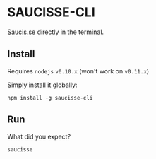 # SAUCISSE-CLI

[Saucis.se](http://saucis.se) directly in the terminal.

## Install

Requires `nodejs` `v0.10.x` (won't work on `v0.11.x`)

Simply install it globally:

```shell
npm install -g saucisse-cli
```

## Run

What did you expect?

```shell
saucisse
```